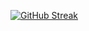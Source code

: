 [![GitHub Streak](https://streak-stats.demolab.com?user=YanishR&theme=leafy&border_radius=20&date_format=j%20M%5B%20Y%5D&card_width=700)](https://git.io/streak-stats)

